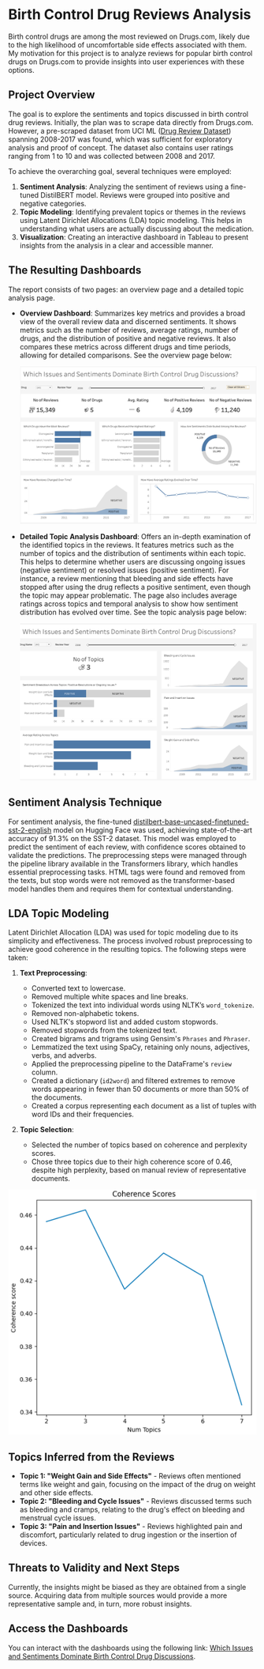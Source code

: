 # Birth Control Drug Reviews Analysis

Birth control drugs are among the most reviewed on Drugs.com, likely due to the high likelihood of uncomfortable side effects associated with them. My motivation for this project is to analyze reviews for popular birth control drugs on Drugs.com to provide insights into user experiences with these options.

## Project Overview

The goal is to explore the sentiments and topics discussed in birth control drug reviews. Initially, the plan was to scrape data directly from Drugs.com. However, a pre-scraped dataset from UCI ML ([Drug Review Dataset](https://archive.ics.uci.edu/dataset/462/drug+review+dataset+drugs+com)) spanning 2008-2017 was found, which was sufficient for exploratory analysis and proof of concept. The dataset also contains user ratings ranging from 1 to 10 and was collected between 2008 and 2017.

To achieve the overarching goal, several techniques were employed:

1. **Sentiment Analysis**: Analyzing the sentiment of reviews using a fine-tuned DistilBERT model. Reviews were grouped into positive and negative categories.
2. **Topic Modeling**: Identifying prevalent topics or themes in the reviews using Latent Dirichlet Allocations (LDA) topic modeling. This helps in understanding what users are actually discussing about the medication.
3. **Visualization**: Creating an interactive dashboard in Tableau to present insights from the analysis in a clear and accessible manner.

## The Resulting Dashboards

The report consists of two pages: an overview page and a detailed topic analysis page.

- **Overview Dashboard**: Summarizes key metrics and provides a broad view of the overall review data and discerned sentiments. It shows metrics such as the number of reviews, average ratings, number of drugs, and the distribution of positive and negative reviews. It also compares these metrics across different drugs and time periods, allowing for detailed comparisons. See the overview page below:

  ![Overview Dashboard](Images/db1.png)

- **Detailed Topic Analysis Dashboard**: Offers an in-depth examination of the identified topics in the reviews. It features metrics such as the number of topics and the distribution of sentiments within each topic. This helps to determine whether users are discussing ongoing issues (negative sentiment) or resolved issues (positive sentiment). For instance, a review mentioning that bleeding and side effects have stopped after using the drug reflects a positive sentiment, even though the topic may appear problematic. The page also includes average ratings across topics and temporal analysis to show how sentiment distribution has evolved over time. See the topic analysis page below:

  ![Detailed Topic Analysis](Images/db2.png)

## Sentiment Analysis Technique

For sentiment analysis, the fine-tuned [distilbert-base-uncased-finetuned-sst-2-english](https://huggingface.co/distilbert/distilbert-base-uncased-finetuned-sst-2-english) model on Hugging Face was used, achieving state-of-the-art accuracy of 91.3% on the SST-2 dataset. This model was employed to predict the sentiment of each review, with confidence scores obtained to validate the predictions. The preprocessing steps were managed through the pipeline library available in the Transformers library, which handles essential preprocessing tasks. HTML tags were found and removed from the texts, but stop words were not removed as the transformer-based model handles them and requires them for contextual understanding.

## LDA Topic Modeling

Latent Dirichlet Allocation (LDA) was used for topic modeling due to its simplicity and effectiveness. The process involved robust preprocessing to achieve good coherence in the resulting topics. The following steps were taken:

1. **Text Preprocessing**:
   - Converted text to lowercase.
   - Removed multiple white spaces and line breaks.
   - Tokenized the text into individual words using NLTK’s `word_tokenize`.
   - Removed non-alphabetic tokens.
   - Used NLTK's stopword list and added custom stopwords.
   - Removed stopwords from the tokenized text.
   - Created bigrams and trigrams using Gensim's `Phrases` and `Phraser`.
   - Lemmatized the text using SpaCy, retaining only nouns, adjectives, verbs, and adverbs.
   - Applied the preprocessing pipeline to the DataFrame's `review` column.
   - Created a dictionary (`id2word`) and filtered extremes to remove words appearing in fewer than 50 documents or more than 50% of the documents.
   - Created a corpus representing each document as a list of tuples with word IDs and their frequencies.

2. **Topic Selection**:
   - Selected the number of topics based on coherence and perplexity scores.
   - Chose three topics due to their high coherence score of 0.46, despite high perplexity, based on manual review of representative documents.

  ![Coherence Score Plot](Images/Cs.png)

## Topics Inferred from the Reviews

- **Topic 1: "Weight Gain and Side Effects"** - Reviews often mentioned terms like weight and gain, focusing on the impact of the drug on weight and other side effects.
- **Topic 2: "Bleeding and Cycle Issues"** - Reviews discussed terms such as bleeding and cramps, relating to the drug's effect on bleeding and menstrual cycle issues.
- **Topic 3: "Pain and Insertion Issues"** - Reviews highlighted pain and discomfort, particularly related to drug ingestion or the insertion of devices.

## Threats to Validity and Next Steps

Currently, the insights might be biased as they are obtained from a single source. Acquiring data from multiple sources would provide a more representative sample and, in turn, more robust insights.

## Access the Dashboards
You can interact with the dashboards using the following link: [Which Issues and Sentiments Dominate Birth Control Drug Discussions](https://public.tableau.com/views/WhichIssuesandSentimentsDominateBirthControlDrugDiscussions/Overview?:language=en-US&:sid=&:redirect=auth&:display_count=n&:origin=viz_share_link).

